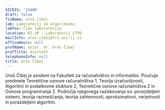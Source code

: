 ```yaml
---
SICRIS: '23400'
draft: false
fixName: uroš_čibej
lab: Laboratorij za algoritmiko
labPos: Član laboratorija
location: R2.30 - Laboratorij LTPO
mailInfo: uros.cibej@fri.uni-lj.si
officeHours: null
profName: asist. dr. Uroš Čibej
profTitle: Asistent
telephoneInfo: null
title: Uroš Čibej
---
```



Uroš Čibej je asistent na Fakulteti za računalništvo in informatiko. Poučuje predmete Teoretične osnove računalništva 1, Teorija izračunljivosti, Algoritmi in podatkovne stukture 2, Teoretične osnove računalništva 2 in Osnove programiranja 2. Področja njegovega raziskovanja so: porazdeljeni sistemi, teorija razmeščanja, teorija zahtevnosti, aproksimativni, verjetnosti in porazdeljeni algoritmi.